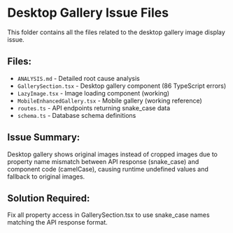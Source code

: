 # Desktop Gallery Issue Files

This folder contains all the files related to the desktop gallery image display issue.

## Files:
- `ANALYSIS.md` - Detailed root cause analysis
- `GallerySection.tsx` - Desktop gallery component (86 TypeScript errors)
- `LazyImage.tsx` - Image loading component (working)
- `MobileEnhancedGallery.tsx` - Mobile gallery (working reference)
- `routes.ts` - API endpoints returning snake_case data
- `schema.ts` - Database schema definitions

## Issue Summary:
Desktop gallery shows original images instead of cropped images due to property name mismatch between API response (snake_case) and component code (camelCase), causing runtime undefined values and fallback to original images.

## Solution Required:
Fix all property access in GallerySection.tsx to use snake_case names matching the API response format.